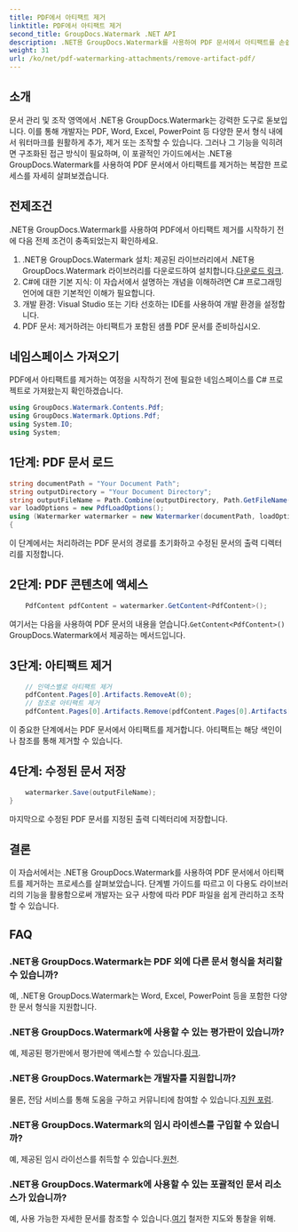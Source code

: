 ```yaml
---
title: PDF에서 아티팩트 제거
linktitle: PDF에서 아티팩트 제거
second_title: GroupDocs.Watermark .NET API
description: .NET용 GroupDocs.Watermark를 사용하여 PDF 문서에서 아티팩트를 손쉽게 제거하는 방법을 알아보세요. 당사의 포괄적인 튜토리얼을 통해 프로세스를 단계별로 마스터하세요.
weight: 31
url: /ko/net/pdf-watermarking-attachments/remove-artifact-pdf/
---
```

## 소개
문서 관리 및 조작 영역에서 .NET용 GroupDocs.Watermark는 강력한 도구로 돋보입니다. 이를 통해 개발자는 PDF, Word, Excel, PowerPoint 등 다양한 문서 형식 내에서 워터마크를 원활하게 추가, 제거 또는 조작할 수 있습니다. 그러나 그 기능을 익히려면 구조화된 접근 방식이 필요하며, 이 포괄적인 가이드에서는 .NET용 GroupDocs.Watermark를 사용하여 PDF 문서에서 아티팩트를 제거하는 복잡한 프로세스를 자세히 살펴보겠습니다.
## 전제조건
.NET용 GroupDocs.Watermark를 사용하여 PDF에서 아티팩트 제거를 시작하기 전에 다음 전제 조건이 충족되었는지 확인하세요.
1. .NET용 GroupDocs.Watermark 설치: 제공된 라이브러리에서 .NET용 GroupDocs.Watermark 라이브러리를 다운로드하여 설치합니다.[다운로드 링크](https://releases.groupdocs.com/Watermark/net/).
2. C#에 대한 기본 지식: 이 자습서에서 설명하는 개념을 이해하려면 C# 프로그래밍 언어에 대한 기본적인 이해가 필요합니다.
3. 개발 환경: Visual Studio 또는 기타 선호하는 IDE를 사용하여 개발 환경을 설정합니다.
4. PDF 문서: 제거하려는 아티팩트가 포함된 샘플 PDF 문서를 준비하십시오.

## 네임스페이스 가져오기
PDF에서 아티팩트를 제거하는 여정을 시작하기 전에 필요한 네임스페이스를 C# 프로젝트로 가져왔는지 확인하겠습니다.
```csharp
using GroupDocs.Watermark.Contents.Pdf;
using GroupDocs.Watermark.Options.Pdf;
using System.IO;
using System;
```
## 1단계: PDF 문서 로드
```csharp
string documentPath = "Your Document Path";
string outputDirectory = "Your Document Directory";
string outputFileName = Path.Combine(outputDirectory, Path.GetFileName(documentPath));
var loadOptions = new PdfLoadOptions();
using (Watermarker watermarker = new Watermarker(documentPath, loadOptions))
{
```
이 단계에서는 처리하려는 PDF 문서의 경로를 초기화하고 수정된 문서의 출력 디렉터리를 지정합니다.
## 2단계: PDF 콘텐츠에 액세스
```csharp
    PdfContent pdfContent = watermarker.GetContent<PdfContent>();
```
 여기서는 다음을 사용하여 PDF 문서의 내용을 얻습니다.`GetContent<PdfContent>()` GroupDocs.Watermark에서 제공하는 메서드입니다.
## 3단계: 아티팩트 제거
```csharp
    // 인덱스별로 아티팩트 제거
    pdfContent.Pages[0].Artifacts.RemoveAt(0);
    // 참조로 아티팩트 제거
    pdfContent.Pages[0].Artifacts.Remove(pdfContent.Pages[0].Artifacts[0]);
```
이 중요한 단계에서는 PDF 문서에서 아티팩트를 제거합니다. 아티팩트는 해당 색인이나 참조를 통해 제거할 수 있습니다.
## 4단계: 수정된 문서 저장
```csharp
    watermarker.Save(outputFileName);
}
```
마지막으로 수정된 PDF 문서를 지정된 출력 디렉터리에 저장합니다.

## 결론
이 자습서에서는 .NET용 GroupDocs.Watermark를 사용하여 PDF 문서에서 아티팩트를 제거하는 프로세스를 살펴보았습니다. 단계별 가이드를 따르고 이 다용도 라이브러리의 기능을 활용함으로써 개발자는 요구 사항에 따라 PDF 파일을 쉽게 관리하고 조작할 수 있습니다.
## FAQ
### .NET용 GroupDocs.Watermark는 PDF 외에 다른 문서 형식을 처리할 수 있습니까?
예, .NET용 GroupDocs.Watermark는 Word, Excel, PowerPoint 등을 포함한 다양한 문서 형식을 지원합니다.
### .NET용 GroupDocs.Watermark에 사용할 수 있는 평가판이 있습니까?
 예, 제공된 평가판에서 평가판에 액세스할 수 있습니다.[링크](https://releases.groupdocs.com/).
### .NET용 GroupDocs.Watermark는 개발자를 지원합니까?
 물론, 전담 서비스를 통해 도움을 구하고 커뮤니티에 참여할 수 있습니다.[지원 포럼](https://forum.groupdocs.com/c/watermark/19).
### .NET용 GroupDocs.Watermark의 임시 라이센스를 구입할 수 있습니까?
 예, 제공된 임시 라이선스를 취득할 수 있습니다.[원천](https://purchase.groupdocs.com/temporary-license/).
### .NET용 GroupDocs.Watermark에 사용할 수 있는 포괄적인 문서 리소스가 있습니까?
 예, 사용 가능한 자세한 문서를 참조할 수 있습니다.[여기](https://tutorials.groupdocs.com/Watermark/net/) 철저한 지도와 통찰을 위해.